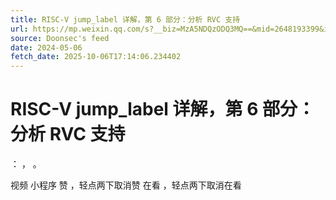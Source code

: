 ```yaml
---
title: RISC-V jump_label 详解，第 6 部分：分析 RVC 支持
url: https://mp.weixin.qq.com/s?__biz=MzA5NDQzODQ3MQ==&mid=2648193399&idx=1&sn=6269f82fa21b8654ab5d06f528f15593
source: Doonsec's feed
date: 2024-05-06
fetch_date: 2025-10-06T17:14:06.234402
---
```


# RISC-V jump_label 详解，第 6 部分：分析 RVC 支持

：
，
。

视频
小程序
赞
，轻点两下取消赞
在看
，轻点两下取消在看